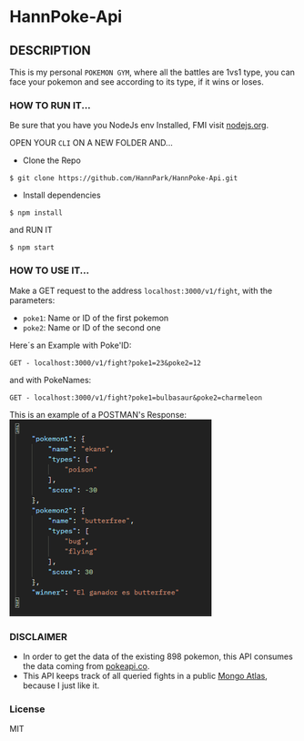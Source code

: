 # HannPoke-Api

## DESCRIPTION
This is my personal `POKEMON GYM`, where all the battles are 1vs1 type, you can face your pokemon and see according to its type, if it wins or loses.

### HOW TO RUN IT...
Be sure that you have you NodeJs env Installed, FMI visit [nodejs.org](https://nodejs.org/es/).

OPEN YOUR `CLI` ON A NEW FOLDER AND...

- Clone the Repo

```
$ git clone https://github.com/HannPark/HannPoke-Api.git
```

- Install dependencies
```
$ npm install
```

and RUN IT
```
$ npm start
```
### HOW TO USE IT...

Make a GET request to the address `localhost:3000/v1/fight`, with the parameters:

- `poke1`: Name or ID of the first pokemon
- `poke2`: Name or ID of the second one 

Here´s an Example with Poke'ID: 
```
GET - localhost:3000/v1/fight?poke1=23&poke2=12
```
and with PokeNames:
```
GET - localhost:3000/v1/fight?poke1=bulbasaur&poke2=charmeleon
```

This is an example of a POSTMAN's Response:
![](img/response.png)

### DISCLAIMER
- In order to get the data of the existing 898 pokemon, this API consumes the data coming from [pokeapi.co](https://pokeapi.co/).
- This API keeps track of all queried fights in a public [Mongo Atlas](https://www.mongodb.com/atlas/database), because I just like it.

### License

MIT